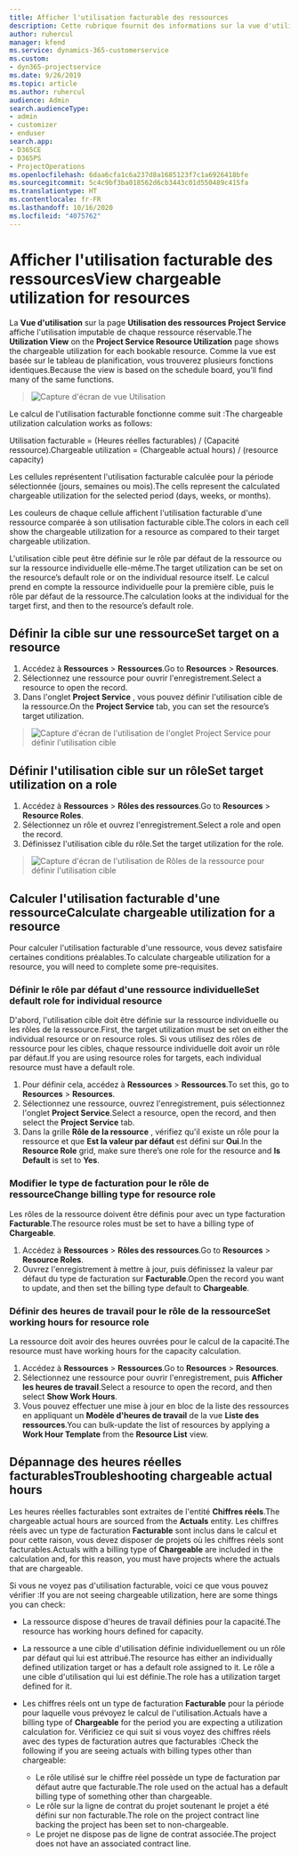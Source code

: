 ```yaml
---
title: Afficher l'utilisation facturable des ressources
description: Cette rubrique fournit des informations sur la vue d'utilisation des ressources.
author: ruhercul
manager: kfend
ms.service: dynamics-365-customerservice
ms.custom:
- dyn365-projectservice
ms.date: 9/26/2019
ms.topic: article
ms.author: ruhercul
audience: Admin
search.audienceType:
- admin
- customizer
- enduser
search.app:
- D365CE
- D365PS
- ProjectOperations
ms.openlocfilehash: 6daa6cfa1c6a237d8a1685123f7c1a6926418bfe
ms.sourcegitcommit: 5c4c9bf3ba018562d6cb3443c01d550489c415fa
ms.translationtype: HT
ms.contentlocale: fr-FR
ms.lasthandoff: 10/16/2020
ms.locfileid: "4075762"
---
```

# <a name="view-chargeable-utilization-for-resources"></a><span data-ttu-id="9b22c-103">Afficher l'utilisation facturable des ressources</span><span class="sxs-lookup"><span data-stu-id="9b22c-103">View chargeable utilization for resources</span></span>
 
<span data-ttu-id="9b22c-104">La **Vue d'utilisation** sur la page **Utilisation des ressources Project Service** affiche l'utilisation imputable de chaque ressource réservable.</span><span class="sxs-lookup"><span data-stu-id="9b22c-104">The **Utilization View** on the **Project Service Resource Utilization** page shows the chargeable utilization for each bookable resource.</span></span> <span data-ttu-id="9b22c-105">Comme la vue est basée sur le tableau de planification, vous trouverez plusieurs fonctions identiques.</span><span class="sxs-lookup"><span data-stu-id="9b22c-105">Because the view is based on the schedule board, you’ll find many of the same functions.</span></span>

> ![Capture d'écran de vue Utilisation](media/FAQ-utilization-1.png)
 

<span data-ttu-id="9b22c-107">Le calcul de l'utilisation facturable fonctionne comme suit :</span><span class="sxs-lookup"><span data-stu-id="9b22c-107">The chargeable utilization calculation works as follows:</span></span>

   <span data-ttu-id="9b22c-108">Utilisation facturable = (Heures réelles facturables) / (Capacité ressource).</span><span class="sxs-lookup"><span data-stu-id="9b22c-108">Chargeable utilization = (Chargeable actual hours) / (resource capacity)</span></span>

<span data-ttu-id="9b22c-109">Les cellules représentent l'utilisation facturable calculée pour la période sélectionnée (jours, semaines ou mois).</span><span class="sxs-lookup"><span data-stu-id="9b22c-109">The cells represent the calculated chargeable utilization for the selected period (days, weeks, or months).</span></span>

<span data-ttu-id="9b22c-110">Les couleurs de chaque cellule affichent l'utilisation facturable d'une ressource comparée à son utilisation facturable cible.</span><span class="sxs-lookup"><span data-stu-id="9b22c-110">The colors in each cell show the chargeable utilization for a resource as compared to their target chargeable utilization.</span></span> 

<span data-ttu-id="9b22c-111">L'utilisation cible peut être définie sur le rôle par défaut de la ressource ou sur la ressource individuelle elle-même.</span><span class="sxs-lookup"><span data-stu-id="9b22c-111">The target utilization can be set on the resource’s default role or on the individual resource itself.</span></span> <span data-ttu-id="9b22c-112">Le calcul prend en compte la ressource individuelle pour la première cible, puis le rôle par défaut de la ressource.</span><span class="sxs-lookup"><span data-stu-id="9b22c-112">The calculation looks at the individual for the target first, and then to the resource’s default role.</span></span>

## <a name="set-target-on-a-resource"></a><span data-ttu-id="9b22c-113">Définir la cible sur une ressource</span><span class="sxs-lookup"><span data-stu-id="9b22c-113">Set target on a resource</span></span>

1. <span data-ttu-id="9b22c-114">Accédez à **Ressources** \> **Ressources**.</span><span class="sxs-lookup"><span data-stu-id="9b22c-114">Go to **Resources** \> **Resources**.</span></span> 
2. <span data-ttu-id="9b22c-115">Sélectionnez une ressource pour ouvrir l'enregistrement.</span><span class="sxs-lookup"><span data-stu-id="9b22c-115">Select a resource to open the record.</span></span> 
3. <span data-ttu-id="9b22c-116">Dans l'onglet **Project Service** , vous pouvez définir l'utilisation cible de la ressource.</span><span class="sxs-lookup"><span data-stu-id="9b22c-116">On the **Project Service** tab, you can set the resource’s target utilization.</span></span>

> ![Capture d'écran de l'utilisation de l'onglet Project Service pour définir l'utilisation cible](media/FAQ-utilization-2.png)
 
## <a name="set-target-utilization-on-a-role"></a><span data-ttu-id="9b22c-118">Définir l'utilisation cible sur un rôle</span><span class="sxs-lookup"><span data-stu-id="9b22c-118">Set target utilization on a role</span></span>

1. <span data-ttu-id="9b22c-119">Accédez à **Ressources** \> **Rôles des ressources**.</span><span class="sxs-lookup"><span data-stu-id="9b22c-119">Go to **Resources** \> **Resource Roles**.</span></span> 
2. <span data-ttu-id="9b22c-120">Sélectionnez un rôle et ouvrez l'enregistrement.</span><span class="sxs-lookup"><span data-stu-id="9b22c-120">Select a role and open the record.</span></span> 
3. <span data-ttu-id="9b22c-121">Définissez l'utilisation cible du rôle.</span><span class="sxs-lookup"><span data-stu-id="9b22c-121">Set the target utilization for the role.</span></span>

> ![Capture d'écran de l'utilisation de Rôles de la ressource pour définir l'utilisation cible](media/FAQ-utilization-3.png)
 
## <a name="calculate-chargeable-utilization-for-a-resource"></a><span data-ttu-id="9b22c-123">Calculer l'utilisation facturable d'une ressource</span><span class="sxs-lookup"><span data-stu-id="9b22c-123">Calculate chargeable utilization for a resource</span></span>

<span data-ttu-id="9b22c-124">Pour calculer l'utilisation facturable d'une ressource, vous devez satisfaire certaines conditions préalables.</span><span class="sxs-lookup"><span data-stu-id="9b22c-124">To calculate chargeable utilization for a resource, you will need to complete some pre-requisites.</span></span> 

### <a name="set-default-role-for-individual-resource"></a><span data-ttu-id="9b22c-125">Définir le rôle par défaut d'une ressource individuelle</span><span class="sxs-lookup"><span data-stu-id="9b22c-125">Set default role for individual resource</span></span>

<span data-ttu-id="9b22c-126">D'abord, l'utilisation cible doit être définie sur la ressource individuelle ou les rôles de la ressource.</span><span class="sxs-lookup"><span data-stu-id="9b22c-126">First, the target utilization must be set on either the individual resource or on resource roles.</span></span> <span data-ttu-id="9b22c-127">Si vous utilisez des rôles de ressource pour les cibles, chaque ressource individuelle doit avoir un rôle par défaut.</span><span class="sxs-lookup"><span data-stu-id="9b22c-127">If you are using resource roles for targets, each individual resource must have a default role.</span></span> 

1. <span data-ttu-id="9b22c-128">Pour définir cela, accédez à **Ressources** \> **Ressources**.</span><span class="sxs-lookup"><span data-stu-id="9b22c-128">To set this, go to **Resources** \> **Resources**.</span></span> 
2. <span data-ttu-id="9b22c-129">Sélectionnez une ressource, ouvrez l'enregistrement, puis sélectionnez l'onglet **Project Service**.</span><span class="sxs-lookup"><span data-stu-id="9b22c-129">Select a resource, open the record, and then select the **Project Service** tab.</span></span> 
3. <span data-ttu-id="9b22c-130">Dans la grille **Rôle de la ressource** , vérifiez qu'il existe un rôle pour la ressource et que **Est la valeur par défaut** est défini sur **Oui**.</span><span class="sxs-lookup"><span data-stu-id="9b22c-130">In the **Resource Role** grid, make sure there’s one role for the resource and **Is Default** is set to **Yes**.</span></span>
 
### <a name="change-billing-type-for-resource-role"></a><span data-ttu-id="9b22c-131">Modifier le type de facturation pour le rôle de ressource</span><span class="sxs-lookup"><span data-stu-id="9b22c-131">Change billing type for resource role</span></span>

<span data-ttu-id="9b22c-132">Les rôles de la ressource doivent être définis pour avec un type facturation **Facturable**.</span><span class="sxs-lookup"><span data-stu-id="9b22c-132">The resource roles must be set to have a billing type of **Chargeable**.</span></span> 

1. <span data-ttu-id="9b22c-133">Accédez à **Ressources** \> **Rôles des ressources**.</span><span class="sxs-lookup"><span data-stu-id="9b22c-133">Go to **Resources** \> **Resource Roles**.</span></span> 
2. <span data-ttu-id="9b22c-134">Ouvrez l'enregistrement à mettre à jour, puis définissez la valeur par défaut du type de facturation sur **Facturable**.</span><span class="sxs-lookup"><span data-stu-id="9b22c-134">Open the record you want to update, and then set the billing type default to **Chargeable**.</span></span>

### <a name="set-working-hours-for-resource-role"></a><span data-ttu-id="9b22c-135">Définir des heures de travail pour le rôle de la ressource</span><span class="sxs-lookup"><span data-stu-id="9b22c-135">Set working hours for resource role</span></span>
 
<span data-ttu-id="9b22c-136">La ressource doit avoir des heures ouvrées pour le calcul de la capacité.</span><span class="sxs-lookup"><span data-stu-id="9b22c-136">The resource must have working hours for the capacity calculation.</span></span> 

1. <span data-ttu-id="9b22c-137">Accédez à **Ressources** \> **Ressources**.</span><span class="sxs-lookup"><span data-stu-id="9b22c-137">Go to **Resources** \> **Resources**.</span></span> 
2. <span data-ttu-id="9b22c-138">Sélectionnez une ressource pour ouvrir l'enregistrement, puis **Afficher les heures de travail**.</span><span class="sxs-lookup"><span data-stu-id="9b22c-138">Select a resource to open the record, and then select **Show Work Hours**.</span></span> 
3. <span data-ttu-id="9b22c-139">Vous pouvez effectuer une mise à jour en bloc de la liste des ressources en appliquant un **Modèle d'heures de travail** de la vue **Liste des ressources**.</span><span class="sxs-lookup"><span data-stu-id="9b22c-139">You can bulk-update the list of resources by applying a **Work Hour Template** from the **Resource List** view.</span></span>

## <a name="troubleshooting-chargeable-actual-hours"></a><span data-ttu-id="9b22c-140">Dépannage des heures réelles facturables</span><span class="sxs-lookup"><span data-stu-id="9b22c-140">Troubleshooting chargeable actual hours</span></span>

<span data-ttu-id="9b22c-141">Les heures réelles facturables sont extraites de l'entité **Chiffres réels**.</span><span class="sxs-lookup"><span data-stu-id="9b22c-141">The chargeable actual hours are sourced from the **Actuals** entity.</span></span> <span data-ttu-id="9b22c-142">Les chiffres réels avec un type de facturation **Facturable** sont inclus dans le calcul et pour cette raison, vous devez disposer de projets où les chiffres réels sont facturables.</span><span class="sxs-lookup"><span data-stu-id="9b22c-142">Actuals with a billing type of **Chargeable** are included in the calculation and, for this reason, you must have projects where the actuals that are chargeable.</span></span>

<span data-ttu-id="9b22c-143">Si vous ne voyez pas d'utilisation facturable, voici ce que vous pouvez vérifier :</span><span class="sxs-lookup"><span data-stu-id="9b22c-143">If you are not seeing chargeable utilization, here are some things you can check:</span></span>

- <span data-ttu-id="9b22c-144">La ressource dispose d'heures de travail définies pour la capacité.</span><span class="sxs-lookup"><span data-stu-id="9b22c-144">The resource has working hours defined for capacity.</span></span>
- <span data-ttu-id="9b22c-145">La ressource a une cible d'utilisation définie individuellement ou un rôle par défaut qui lui est attribué.</span><span class="sxs-lookup"><span data-stu-id="9b22c-145">The resource has either an individually defined utilization target or has a default role assigned to it.</span></span> <span data-ttu-id="9b22c-146">Le rôle a une cible d'utilisation qui lui est définie.</span><span class="sxs-lookup"><span data-stu-id="9b22c-146">The role has a utilization target defined for it.</span></span>
- <span data-ttu-id="9b22c-147">Les chiffres réels ont un type de facturation **Facturable** pour la période pour laquelle vous prévoyez le calcul de l'utilisation.</span><span class="sxs-lookup"><span data-stu-id="9b22c-147">Actuals have a billing type of **Chargeable** for the period you are expecting a utilization calculation for.</span></span> <span data-ttu-id="9b22c-148">Vérificiez ce qui suit si vous voyez des chiffres réels avec des types de facturation autres que facturables :</span><span class="sxs-lookup"><span data-stu-id="9b22c-148">Check the following if you are seeing actuals with billing types other than chargeable:</span></span>

  - <span data-ttu-id="9b22c-149">Le rôle utilisé sur le chiffre réel possède un type de facturation par défaut autre que facturable.</span><span class="sxs-lookup"><span data-stu-id="9b22c-149">The role used on the actual has a default billing type of something other than chargeable.</span></span>
  - <span data-ttu-id="9b22c-150">Le rôle sur la ligne de contrat du projet soutenant le projet a été défini sur non facturable.</span><span class="sxs-lookup"><span data-stu-id="9b22c-150">The role on the project contract line backing the project has been set to non-chargeable.</span></span>
  - <span data-ttu-id="9b22c-151">Le projet ne dispose pas de ligne de contrat associée.</span><span class="sxs-lookup"><span data-stu-id="9b22c-151">The project does not have an associated contract line.</span></span>

